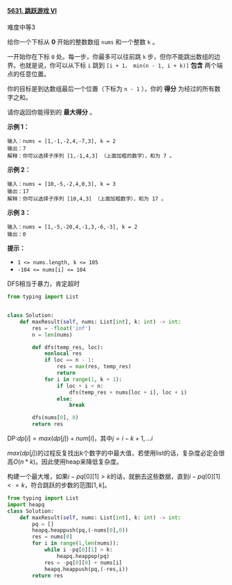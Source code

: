 #### [5631. 跳跃游戏 VI](https://leetcode-cn.com/problems/jump-game-vi/)

难度中等3

给你一个下标从 **0** 开始的整数数组 `nums` 和一个整数 `k` 。

一开始你在下标 `0` 处。每一步，你最多可以往前跳 `k` 步，但你不能跳出数组的边界。也就是说，你可以从下标 `i` 跳到 `[i + 1， min(n - 1, i + k)]` **包含** 两个端点的任意位置。

你的目标是到达数组最后一个位置（下标为 `n - 1` ），你的 **得分** 为经过的所有数字之和。

请你返回你能得到的 **最大得分** 。

 

**示例 1：**

```
输入：nums = [1,-1,-2,4,-7,3], k = 2
输出：7
解释：你可以选择子序列 [1,-1,4,3] （上面加粗的数字），和为 7 。
```

**示例 2：**

```
输入：nums = [10,-5,-2,4,0,3], k = 3
输出：17
解释：你可以选择子序列 [10,4,3] （上面加粗数字），和为 17 。
```

**示例 3：**

```
输入：nums = [1,-5,-20,4,-1,3,-6,-3], k = 2
输出：0
```

 

**提示：**

-    `1 <= nums.length, k <= 105`
-   `-104 <= nums[i] <= 104`





DFS相当于暴力，肯定超时

```python
from typing import List


class Solution:
    def maxResult(self, nums: List[int], k: int) -> int:
        res = -float('inf')
        n = len(nums)

        def dfs(temp_res, loc):
            nonlocal res
            if loc == n - 1:
                res = max(res, temp_res)
                return
            for i in range(1, k + 1):
                if loc + i < n:
                    dfs(temp_res + nums[loc + i], loc + i)
                else:
                    break

        dfs(nums[0], 0)
        return res
```



DP:$dp[i]=max(dp[j])+num[i]$，其中$j=i-k+1,...i$

$max(dp[j])$的过程反复找出k个数字的中最大值，若使用list的话，复杂度必定会很高$O(n*k)$。因此使用heap来降低复杂度。

构建一个最大堆，如果$i-pq[0][1]>k$的话，就删去这些数据，直到$i-pq[0][1]<=k$，符合跳跃的步数的范围$[1,k]$。

```python
from typing import List
import heapq
class Solution:
    def maxResult(self, nums: List[int], k: int) -> int:
        pq = []
        heapq.heappush(pq,(-nums[0],0))
        res = nums[0]
        for i in range(1,len(nums)):
            while i -pq[0][1] > k:
                heapq.heappop(pq)
            res = -pq[0][0] + nums[i]
            heapq.heappush(pq,(-res,i))
        return res
```

